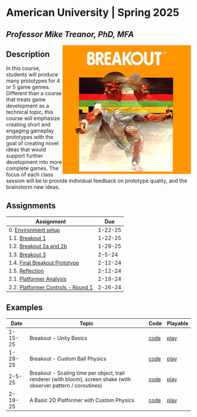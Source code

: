 # American University | Spring 2025
## *Professor Mike Treanor, PhD, MFA*

<img src="./assignments/images/breakout.jpg" alt="Breakout 2600 box art" align="right" width="350">

## Description
In this course, students will produce many prototypes for 4 or 5 game genres. Different than a course that treats game development as a technical topic, this course will emphasize creating short and engaging gameplay prototypes with the goal of creating novel ideas that would support further development into more complete games. The focus of each class session will be to provide individual feedback on prototype quality, and the brainstorm new ideas.

## Assignments

| Assignment | Due |
| --- | --- |
| 0. [Environment setup](./assignments/setup.html) | 1-22-25 |
| 1.1. [Breakout 1](https://mtreanor.com/game615-spring2025/assignments/breakout.html#breakout-1) | 1-22-25 |
| 1.2. [Breakout 2a and 2b](https://mtreanor.com/game615-spring2025/assignments/breakout.html#breakout-2a-and-breakout-2b) | 1-29-25 |
| 1.3. [Breakout 3](https://mtreanor.com/game615-spring2025/assignments/breakout.html#breakout-3) | 2-5-24 |
| 1.4. [Final Breakout Prototype](https://mtreanor.com/game615-spring2025/assignments/breakout.html#final-prototype) | 2-12-24 |
| 1.5. [Reflection](https://mtreanor.com/game615-spring2025/assignments/breakout.html#reflection) | 2-12-24 |
| 2.1. [Platformer Analysis](https://mtreanor.com/game615-spring2025/assignments/platformer.html#platformer-analysis) | 2-19-24 |
| 2.2. [Platformer Controls - Round 1](https://mtreanor.com/game615-spring2025/assignments/platformer.html#platformer-controls-round-1) | 2-26-24 |

## Examples

| Date | Topic | Code | Playable |
| --- | --- | --- | --- |
| 1-15-25 | Breakout - Unity Basics | [code](https://github.com/mtreanor/game615-spring2025/tree/main/examples/breakout/Assets/BallScriptRB.cs) | [play](./prototypes/breakout/) |
| 1-29-25 | Breakout - Custom Ball Physics | [code](https://github.com/mtreanor/game615-spring2025/tree/main/examples/breakout/Assets/BallPhysics.cs) | [play](./prototypes/breakout-physics/) |
| 2-5-25 | Breakout - Scaling time per object, trail renderer (with bloom), screen shake (with observer pattern / coroutines)  | [code](https://github.com/mtreanor/game615-spring2025/tree/main/examples/breakout/Assets/BallPhysics.cs) | [play](./prototypes/breakout-effects/) |
| 2-19-25 | A Basic 2D Platformer with Custom Physics | [code](https://github.com/mtreanor/game615-spring2025/tree/main/examples/platformer/Assets/PlatformerPlayerController.cs) | [play](./prototypes/platformer-1/) |